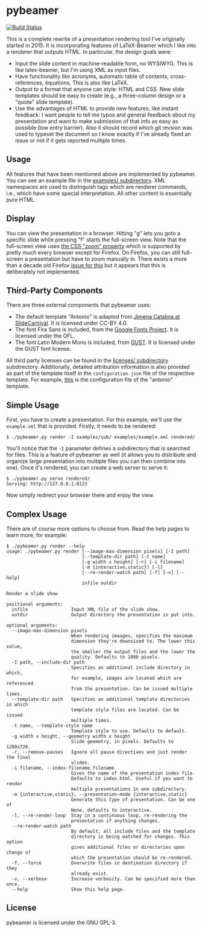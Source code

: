 # pybeamer
[![Build Status](https://travis-ci.com/johndoe31415/pybeamer.svg?branch=master)](https://travis-ci.com/johndoe31415/pybeamer)

This is a complete rewrite of a presentation rendering tool I've originally
started in 2015. It is incorporating features of LaTeX-Beamer which I like into a renderer that outputs HTML. In particular, the design goals were:

  * Input the slide content in machine-readable form, no WYSIWYG. This is like
    latex-beamer, but I'm using XML as input files.
  * Have functionality like acronyms, automatic table of contents,
    cross-references, equations. This is also like LaTeX.
  * Output to a format that anyone can style: HTML and CSS. New slide templates
    should be easy to create (e.g., a three-column design or a "quote" slide
    template).
  * Use the advantages of HTML to provide new features, like instant feedback:
    I want people to tell me typos and general feedback about my presentation
    and want to make submission of that info as easy as possible (low entry
    barrier). Also it should record which git revsion was used to typeset the
    document so I know exactly if I've already fixed an issue or not if it gets
    reported multiple times.

## Usage
All features that have been mentioned above are implemented by pybeamer. You
can see an example file in the [examples/ subdirectory](https://github.com/johndoe31415/pybeamer/tree/master/examples).
XML namespaces are used to distinguish tags which are renderer commands, i.e.,
which have some special interpretation.  All other content is essentially pure
HTML.

## Display
You can view the presentation in a browser. Hitting "g" lets you goto a
specific slide while pressing "f" starts the full-screen view. Note that the
full-screen view uses [the CSS "zoom" property](https://caniuse.com/?search=zoom)
which is supported by pretty much every browser except for Firefox. On Firefox,
you can still full-screen a presentation but have to zoom manually in. There exists
a more than a decade old Firefox [issue for this](https://bugzilla.mozilla.org/show_bug.cgi?id=390936)
but it appears that this is deliberately not implemented.

## Third-Party Components
There are three external components that pybeamer uses:

  * The default template "Antonio" is adapted from
    [Jimena Catalina at SlideCarnival](https://www.slidescarnival.com/antonio-free-presentation-template/84).
    It is licensed under CC-BY 4.0.
  * The font Fira Sans is included, from the [Google Fonts Project](https://fonts.google.com/specimen/Fira+Sans). 
    It is licensed under the OFL.
  * The font Latin Modern Mono is included, from [GUST](http://www.gust.org.pl/projects/e-foundry/latin-modern).
    It is licensed under the GUST font license.

All third party licenses can be found in the [licenses/ subdirectory](https://github.com/johndoe31415/pybeamer/tree/master/licenses)
subdirectory. Additionally, detailed attribution information is also provided
as part of the template itself in the `configuration.json` file of the
respective template. For example, [this](https://github.com/johndoe31415/pybeamer/blob/master/pybeamer/templates/antonio/configuration.json)
is the configuration file of the "antonio" template.

## Simple Usage
First, you have to create a presentation. For this example, we'll use the
`example.xml` that is provided. Firstly, it needs to be rendered:

```
$ ./pybeamer.py render -I examples/sub/ examples/example.xml rendered/
```

You'll notice that the `-I` parameter defines a subdirectory that is searched
for files. This is a feature of pybeamer as well (it allows you to distribute
and organize large presentation into multiple files you can then combine into
one). Once it's rendered, you can create a web server to serve it:

```
$ ./pybeamer.py serve rendered/
Serving: http://127.0.0.1:8123
```

Now simply redirect your browser there and enjoy the view.

## Complex Usage
There are of course more options to choose from. Read the help pages to learn more, for example:

```
$ ./pybeamer.py render --help
usage: ./pybeamer.py render [--image-max-dimension pixels] [-I path]
                            [--template-dir path] [-t name]
                            [-g width x height] [-r] [-i filename]
                            [-m {interactive,static}] [-l]
                            [--re-render-watch path] [-f] [-v] [--help]
                            infile outdir

Render a slide show

positional arguments:
  infile                Input XML file of the slide show.
  outdir                Output directory the presentation is put into.

optional arguments:
  --image-max-dimension pixels
                        When rendering imaages, specifies the maximum
                        dimension they're downsized to. The lower this value,
                        the smaller the output files and the lower the
                        quality. Defaults to 1000 pixels.
  -I path, --include-dir path
                        Specifies an additional include directory in which,
                        for example, images are located which are referenced
                        from the presentation. Can be issued multiple times.
  --template-dir path   Specifies an additional template directories in which
                        template style files are located. Can be issued
                        multiple times.
  -t name, --template-style name
                        Template style to use. Defaults to default.
  -g width x height, --geometry width x height
                        Slide geometry, in pixels. Defaults to 1280x720.
  -r, --remove-pauses   Ignore all pause directives and just render the final
                        slides.
  -i filename, --index-filename filename
                        Gives the name of the presentation index file.
                        Defaults to index.html. Useful if you want to render
                        multiple presentations in one subdirectory.
  -m {interactive,static}, --presentation-mode {interactive,static}
                        Generate this type of presentation. Can be one of
                        None, defaults to interactive.
  -l, --re-render-loop  Stay in a continuous loop, re-rendering the
                        presentation if anything changes.
  --re-render-watch path
                        By default, all include files and the template
                        directory is being watched for changes. This option
                        gives additional files or directories upon change of
                        which the presentation should be re-rendered.
  -f, --force           Overwrite files in destination directory if they
                        already exist.
  -v, --verbose         Increase verbosity. Can be specified more than once.
  --help                Show this help page.
```


## License
pybeamer is licensed under the GNU GPL-3.
